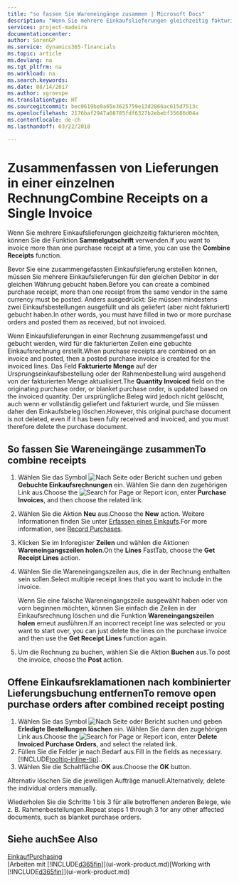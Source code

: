 ```yaml
---
title: "so fassen Sie Wareneingänge zusammen | Microsoft Docs"
description: "Wenn Sie mehrere Einkaufslieferungen gleichzeitig fakturieren möchten, können Sie die Funktion Sammelgutschrift verwenden."
services: project-madeira
documentationcenter: 
author: SorenGP
ms.service: dynamics365-financials
ms.topic: article
ms.devlang: na
ms.tgt_pltfrm: na
ms.workload: na
ms.search.keywords: 
ms.date: 08/14/2017
ms.author: sgroespe
ms.translationtype: HT
ms.sourcegitcommit: bec0619be0a65e3625759e13d2866ac615d7513c
ms.openlocfilehash: 2176baf2947a08785fdf6327b2ebebf35686d04a
ms.contentlocale: de-ch
ms.lasthandoff: 03/22/2018

---
```

# <a name="combine-receipts-on-a-single-invoice"></a><span data-ttu-id="ae756-103">Zusammenfassen von Lieferungen in einer einzelnen Rechnung</span><span class="sxs-lookup"><span data-stu-id="ae756-103">Combine Receipts on a Single Invoice</span></span>
<span data-ttu-id="ae756-104">Wenn Sie mehrere Einkaufslieferungen gleichzeitig fakturieren möchten, können Sie die Funktion **Sammelgutschrift** verwenden.</span><span class="sxs-lookup"><span data-stu-id="ae756-104">If you want to invoice more than one purchase receipt at a time, you can use the **Combine Receipts** function.</span></span>  

<span data-ttu-id="ae756-105">Bevor Sie eine zusammengefassten Einkaufslieferung erstellen können, müssen Sie mehrere Einkaufslieferungen für den gleichen Debitor in der gleichen Währung gebucht haben.</span><span class="sxs-lookup"><span data-stu-id="ae756-105">Before you can create a combined purchase receipt, more than one receipt from the same vendor in the same currency must be posted.</span></span> <span data-ttu-id="ae756-106">Anders ausgedrückt: Sie müssen mindestens zwei Einkaufsbestellungen ausgefüllt und als geliefert (aber nicht fakturiert) gebucht haben.</span><span class="sxs-lookup"><span data-stu-id="ae756-106">In other words, you must have filled in two or more purchase orders and posted them as received, but not invoiced.</span></span>  

<span data-ttu-id="ae756-107">Wenn Einkaufslieferungen in einer Rechnung zusammengefasst und gebucht werden, wird für die fakturierten Zeilen eine gebuchte Einkaufsrechnung erstellt.</span><span class="sxs-lookup"><span data-stu-id="ae756-107">When purchase receipts are combined on an invoice and posted, then a posted purchase invoice is created for the invoiced lines.</span></span> <span data-ttu-id="ae756-108">Das Feld **Fakturierte Menge** auf der Ursprungseinkaufsbestellung oder der Rahmenbestellung wird ausgehend von der fakturierten Menge aktualisiert.</span><span class="sxs-lookup"><span data-stu-id="ae756-108">The **Quantity Invoiced** field on the originating purchase order, or blanket purchase order, is updated based on the invoiced quantity.</span></span> <span data-ttu-id="ae756-109">Der ursprüngliche Beleg wird jedoch nicht gelöscht, auch wenn er vollständig geliefert und fakturiert wurde, und Sie müssen daher den Einkaufsbeleg löschen.</span><span class="sxs-lookup"><span data-stu-id="ae756-109">However, this original purchase document is not deleted, even if it has been fully received and invoiced, and you must therefore delete the purchase document.</span></span>  

## <a name="to-combine-receipts"></a><span data-ttu-id="ae756-110">So fassen Sie Wareneingänge zusammen</span><span class="sxs-lookup"><span data-stu-id="ae756-110">To combine receipts</span></span>  
1. <span data-ttu-id="ae756-111">Wählen Sie das Symbol ![Nach Seite oder Bericht suchen](media/ui-search/search_small.png "Nach Seite oder Bericht suchen") und geben **Gebuchte Einkaufsrechnungen** ein. Wählen Sie dann den zugehörigen Link aus.</span><span class="sxs-lookup"><span data-stu-id="ae756-111">Choose the ![Search for Page or Report](media/ui-search/search_small.png "Search for Page or Report icon") icon, enter **Purchase Invoices**, and then choose the related link.</span></span>  
2. <span data-ttu-id="ae756-112">Wählen Sie die Aktion **Neu** aus.</span><span class="sxs-lookup"><span data-stu-id="ae756-112">Choose the **New** action.</span></span> <span data-ttu-id="ae756-113">Weitere Informationen finden Sie unter [Erfassen eines Einkaufs](purchasing-how-record-purchases.md).</span><span class="sxs-lookup"><span data-stu-id="ae756-113">For more information, see [Record Purchases](purchasing-how-record-purchases.md).</span></span>  
3. <span data-ttu-id="ae756-114">Klicken Sie im Inforegister **Zeilen** und wählen die  Aktionen **Wareneingangszeilen holen**.</span><span class="sxs-lookup"><span data-stu-id="ae756-114">On the **Lines** FastTab, choose the **Get Receipt Lines** action.</span></span>  
4. <span data-ttu-id="ae756-115">Wählen Sie die Wareneingangszeilen aus, die in der Rechnung enthalten sein sollen.</span><span class="sxs-lookup"><span data-stu-id="ae756-115">Select multiple receipt lines that you want to include in the invoice.</span></span>  

    <span data-ttu-id="ae756-116">Wenn Sie eine falsche Wareneingangszeile ausgewählt haben oder von vorn beginnen möchten, können Sie einfach die Zeilen in der Einkaufsrechnung löschen und die Funktion **Wareneingangszeilen holen** erneut ausführen.</span><span class="sxs-lookup"><span data-stu-id="ae756-116">If an incorrect receipt line was selected or you want to start over, you can just delete the lines on the purchase invoice and then use the **Get Receipt Lines** function again.</span></span>  
5. <span data-ttu-id="ae756-117">Um die Rechnung zu buchen, wählen Sie die Aktion **Buchen** aus.</span><span class="sxs-lookup"><span data-stu-id="ae756-117">To post the invoice, choose the **Post** action.</span></span>  

## <a name="to-remove-open-purchase-orders-after-combined-receipt-posting"></a><span data-ttu-id="ae756-118">Offene Einkaufsreklamationen nach kombinierter Lieferungsbuchung entfernen</span><span class="sxs-lookup"><span data-stu-id="ae756-118">To remove open purchase orders after combined receipt posting</span></span>  
1. <span data-ttu-id="ae756-119">Wählen Sie das Symbol ![Nach Seite oder Bericht suchen](media/ui-search/search_small.png "Nach Seite oder Bericht suchen") und geben **Erledigte Bestellungen löschen** ein. Wählen Sie dann den zugehörigen Link aus.</span><span class="sxs-lookup"><span data-stu-id="ae756-119">Choose the ![Search for Page or Report](media/ui-search/search_small.png "Search for Page or Report icon") icon, enter **Delete Invoiced Purchase Orders**, and select the related link.</span></span>  
2. <span data-ttu-id="ae756-120">Füllen Sie die Felder je nach Bedarf aus.</span><span class="sxs-lookup"><span data-stu-id="ae756-120">Fill in the fields as necessary.</span></span> [!INCLUDE[tooltip-inline-tip](includes/tooltip-inline-tip_md.md)]<span data-ttu-id="ae756-121">.</span><span class="sxs-lookup"><span data-stu-id="ae756-121">.</span></span>
3. <span data-ttu-id="ae756-122">Wählen Sie die Schaltfläche **OK** aus.</span><span class="sxs-lookup"><span data-stu-id="ae756-122">Choose the **OK** button.</span></span>  

<span data-ttu-id="ae756-123">Alternativ löschen Sie die jeweiligen Aufträge manuell.</span><span class="sxs-lookup"><span data-stu-id="ae756-123">Alternatively, delete the individual orders manually.</span></span>

<span data-ttu-id="ae756-124">Wiederholen Sie die Schritte 1 bis 3 für alle betroffenen anderen Belege, wie z. B. Rahmenbestellungen.</span><span class="sxs-lookup"><span data-stu-id="ae756-124">Repeat steps 1 through 3 for any other affected documents, such as blanket purchase orders.</span></span>

## <a name="see-also"></a><span data-ttu-id="ae756-125">Siehe auch</span><span class="sxs-lookup"><span data-stu-id="ae756-125">See Also</span></span>  
[<span data-ttu-id="ae756-126">Einkauf</span><span class="sxs-lookup"><span data-stu-id="ae756-126">Purchasing</span></span>](purchasing-manage-purchasing.md)  
<span data-ttu-id="ae756-127">[Arbeiten mit [!INCLUDE[d365fin](includes/d365fin_md.md)]](ui-work-product.md)</span><span class="sxs-lookup"><span data-stu-id="ae756-127">[Working with [!INCLUDE[d365fin](includes/d365fin_md.md)]](ui-work-product.md)</span></span>

